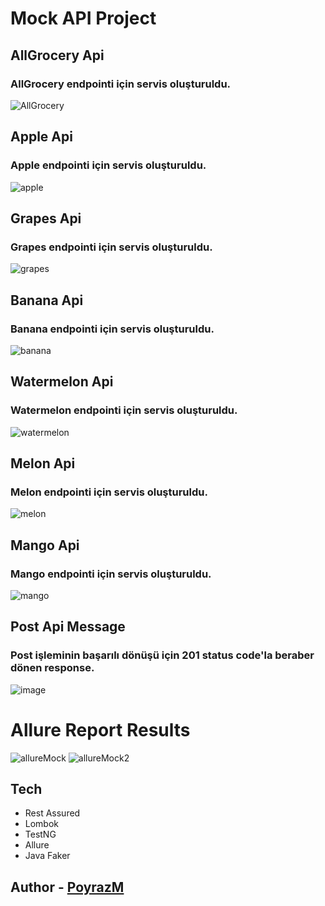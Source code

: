 # Mock API Project

## AllGrocery Api
### AllGrocery endpointi için servis oluşturuldu.
![AllGrocery](https://user-images.githubusercontent.com/105527159/185821889-a51fcd60-ab24-4567-bccd-1ada8697d099.PNG)


## Apple Api
### Apple endpointi için servis oluşturuldu.
![apple](https://user-images.githubusercontent.com/105527159/185822065-5b59c12e-3eb4-4689-bc2d-3ea1c9ecc923.PNG)

## Grapes Api
### Grapes endpointi için servis oluşturuldu.
![grapes](https://user-images.githubusercontent.com/105527159/185822159-cc91a013-2cc6-4278-8870-58d7d471f37b.PNG)

## Banana Api
### Banana endpointi için servis oluşturuldu.
![banana](https://user-images.githubusercontent.com/105527159/185822327-ab5d1423-ad65-4a49-b21d-5e895604cf03.PNG)

## Watermelon Api
### Watermelon endpointi için servis oluşturuldu.
![watermelon](https://user-images.githubusercontent.com/105527159/185822437-b581ee92-b9ca-4f61-9a01-d0d646bc5d0f.PNG)

## Melon Api 
### Melon endpointi için servis oluşturuldu.
![melon](https://user-images.githubusercontent.com/105527159/185822586-0cf7dcce-298c-43e9-ba8d-51f29fefa8c2.PNG)

## Mango Api
### Mango endpointi için servis oluşturuldu.
![mango](https://user-images.githubusercontent.com/105527159/185822704-6bb7d205-cc6d-49b2-bbcb-b26575fc7d97.PNG)

## Post Api Message
### Post işleminin başarılı dönüşü için 201 status code'la beraber dönen response.
![image](https://user-images.githubusercontent.com/105527159/185823499-a1d8f7e2-46cb-4167-893e-5a46292ebc76.png)

# Allure Report Results
![allureMock](https://user-images.githubusercontent.com/105527159/185823643-8cd7110f-c433-4f97-8ef8-cdbe5a665cc9.PNG)
![allureMock2](https://user-images.githubusercontent.com/105527159/185823693-b4784835-46e1-4128-ab0d-e40436155f68.PNG)

## Tech
- Rest Assured
- Lombok
- TestNG
- Allure
- Java Faker

## Author - [PoyrazM](https://github.com/PoyrazM)
